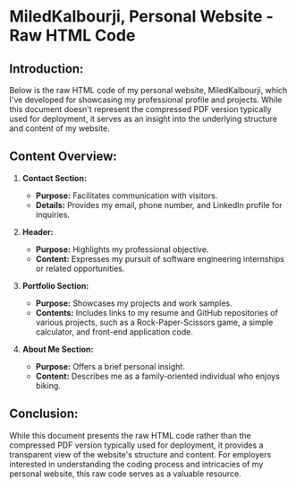 # MiledKalbourji, Personal Website - Raw HTML Code

## Introduction:
Below is the raw HTML code of my personal website, MiledKalbourji, which I've developed for showcasing my professional profile and projects. While this document doesn't represent the compressed PDF version typically used for deployment, it serves as an insight into the underlying structure and content of my website.

## Content Overview:

1. **Contact Section:**  
   - **Purpose:** Facilitates communication with visitors.
   - **Details:** Provides my email, phone number, and LinkedIn profile for inquiries.

2. **Header:**  
   - **Purpose:** Highlights my professional objective.
   - **Content:** Expresses my pursuit of software engineering internships or related opportunities.

3. **Portfolio Section:**  
   - **Purpose:** Showcases my projects and work samples.
   - **Contents:** Includes links to my resume and GitHub repositories of various projects, such as a Rock-Paper-Scissors game, a simple calculator, and front-end application code.
   
4. **About Me Section:**  
   - **Purpose:** Offers a brief personal insight.
   - **Content:** Describes me as a family-oriented individual who enjoys biking.

## Conclusion:
While this document presents the raw HTML code rather than the compressed PDF version typically used for deployment, it provides a transparent view of the website's structure and content. For employers interested in understanding the coding process and intricacies of my personal website, this raw code serves as a valuable resource.
